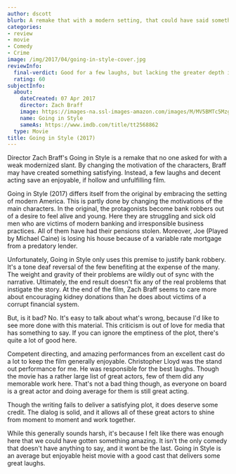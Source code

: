 ```yaml
---
author: dscott
blurb: A remake that with a modern setting, that could have said something unique.
categories:
- review
- movie
- Comedy
- Crime
image: /img/2017/04/going-in-style-cover.jpg
reviewInfo:
  final-verdict: Good for a few laughs, but lacking the greater depth it teases.
  rating: 60
subjectInfo:
  about:
    dateCreated: 07 Apr 2017
    director: Zach Braff
    image: https://images-na.ssl-images-amazon.com/images/M/MV5BMTc5Mzg3NjI4OF5BMl5BanBnXkFtZTgwNzA3Mzg4MDI@._V1_SX300.jpg
    name: Going in Style
    sameAs: https://www.imdb.com/title/tt2568862
  type: Movie
title: Going in Style (2017)
---
```


Director Zach Braff's Going in Style is a remake that no one asked for with a weak modernized slant. By changing the motivation of the characters, Braff may have created something satisfying. Instead, a few laughs and decent acting save an enjoyable, if hollow and unfulfilling film.

Going in Style (2017) differs itself from the original by embracing the setting of modern America. This is partly done by changing the motivations of the main characters. In the original, the protagonists become bank robbers out of a desire to feel alive and young. Here they are struggling and sick old men who are victims of modern banking and irresponsible business practices. All of them have had their pensions stolen. Moreover, Joe (Played by Michael Caine) is losing his house because of a variable rate mortgage from a predatory lender.

Unfortunately, Going in Style only uses this premise to justify bank robbery. It's a tone deaf reversal of the few benefiting at the expense of the many. The weight and gravity of their problems are wildly out of sync with the narrative. Ultimately, the end result doesn't fix any of the real problems that instigate the story. At the end of the film, Zach Braff seems to care more about encouraging kidney donations than he does about victims of a corrupt financial system.

But, is it bad? No. It's easy to talk about what's wrong, because I'd like to see more done with this material. This criticism is out of love for media that has something to say. If you can ignore the emptiness of the plot, there's quite a lot of good here.

Competent directing, and amazing performances from an excellent cast do a lot to keep the film generally enjoyable. Christopher Lloyd was the stand out performance for me. He was responsible for the best laughs. Though the movie has a rather large list of great actors, few of them did any memorable work here. That's not a bad thing though, as everyone on board is a great actor and doing average for them is still great acting.

Though the writing fails to deliver a satisfying plot, it does deserve some credit. The dialog is solid, and it allows all of these great actors to shine from moment to moment and work together. 

While this generally sounds harsh, it's because I felt like there was enough here that we could have gotten something amazing.  It isn't the only comedy that doesn't have anything to say, and it wont be the last. Going in Style is an average but enjoyable heist movie with a good cast that delivers some great laughs.